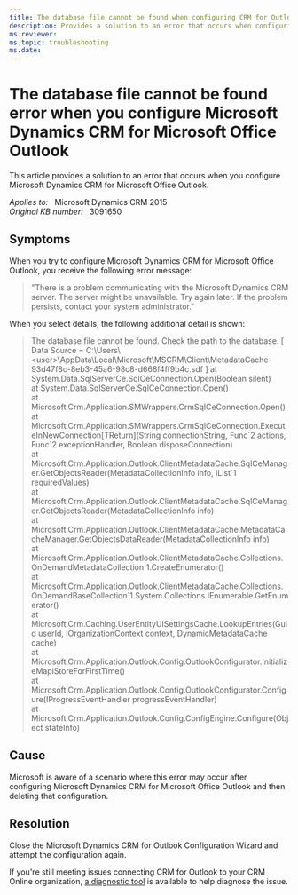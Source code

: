 ```yaml
---
title: The database file cannot be found when configuring CRM for Outlook
description: Provides a solution to an error that occurs when configuring Microsoft Dynamics CRM for Microsoft Office Outlook.
ms.reviewer: 
ms.topic: troubleshooting
ms.date: 
---
```

# The database file cannot be found error when you configure Microsoft Dynamics CRM for Microsoft Office Outlook

This article provides a solution to an error that occurs when you configure Microsoft Dynamics CRM for Microsoft Office Outlook.

_Applies to:_ &nbsp; Microsoft Dynamics CRM 2015  
_Original KB number:_ &nbsp; 3091650

## Symptoms

When you try to configure Microsoft Dynamics CRM for Microsoft Office Outlook, you receive the following error message:

> "There is a problem communicating with the Microsoft Dynamics CRM server. The server might be unavailable. Try again later. If the problem persists, contact your system administrator."

When you select details, the following additional detail is shown:

> The database file cannot be found. Check the path to the database. [ Data Source = C:\Users\\\<user>\AppData\Local\Microsoft\MSCRM\Client\MetadataCache-93d47f8c-8eb3-45a6-98c8-d668f4ff9b4c.sdf ] at System.Data.SqlServerCe.SqlCeConnection.Open(Boolean silent)  
 at System.Data.SqlServerCe.SqlCeConnection.Open()  
 at Microsoft.Crm.Application.SMWrappers.CrmSqlCeConnection.Open()  
 at Microsoft.Crm.Application.SMWrappers.CrmSqlCeConnection.ExecuteInNewConnection[TReturn](String connectionString, Func\`2 actions, Func\`2 exceptionHandler, Boolean disposeConnection)  
 at Microsoft.Crm.Application.Outlook.ClientMetadataCache.SqlCeManager.GetObjectsReader(MetadataCollectionInfo info, IList\`1 requiredValues)  
 at Microsoft.Crm.Application.Outlook.ClientMetadataCache.SqlCeManager.GetObjectsReader(MetadataCollectionInfo info)  
 at Microsoft.Crm.Application.Outlook.ClientMetadataCache.MetadataCacheManager.GetObjectsDataReader(MetadataCollectionInfo info)  
 at Microsoft.Crm.Application.Outlook.ClientMetadataCache.Collections.OnDemandMetadataCollection\`1.CreateEnumerator()  
 at Microsoft.Crm.Application.Outlook.ClientMetadataCache.Collections.OnDemandBaseCollection\`1.System.Collections.IEnumerable.GetEnumerator()  
 at Microsoft.Crm.Caching.UserEntityUISettingsCache.LookupEntries(Guid userId, IOrganizationContext context, DynamicMetadataCache cache)  
 at Microsoft.Crm.Application.Outlook.Config.OutlookConfigurator.InitializeMapiStoreForFirstTime()  
 at Microsoft.Crm.Application.Outlook.Config.OutlookConfigurator.Configure(IProgressEventHandler progressEventHandler)  
 at Microsoft.Crm.Application.Outlook.Config.ConfigEngine.Configure(Object stateInfo)

## Cause

Microsoft is aware of a scenario where this error may occur after configuring Microsoft Dynamics CRM for Microsoft Office Outlook and then deleting that configuration.

## Resolution

Close the Microsoft Dynamics CRM for Outlook Configuration Wizard and attempt the configuration again.

If you're still meeting issues connecting CRM for Outlook to your CRM Online organization, [a diagnostic tool](/office/about-the-microsoft-support-and-recovery-assistant-e90bb691-c2a7-4697-a94f-88836856c72f) is available to help diagnose the issue.
